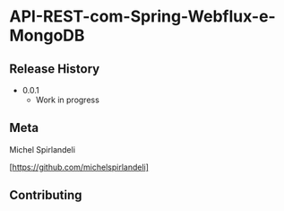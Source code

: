 # API-REST-com-Spring-Webflux-e-MongoDB

## Release History

* 0.0.1
    * Work in progress

## Meta

Michel Spirlandeli 

[https://github.com/michelspirlandeli]

## Contributing